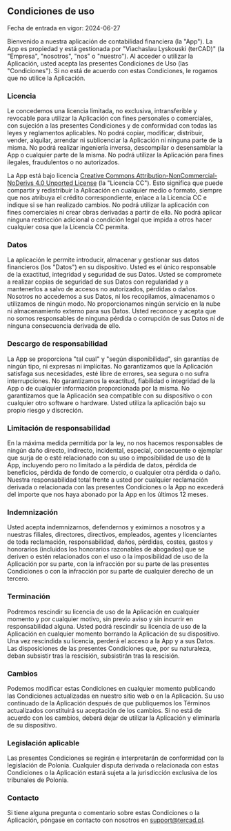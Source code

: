 ## Condiciones de uso

Fecha de entrada en vigor: 2024-06-27

Bienvenido a nuestra aplicación de contabilidad financiera (la "App"). La App es propiedad y está gestionada por 
"Viachaslau Lyskouski (terCAD)" (la "Empresa", "nosotros", "nos" o "nuestro"). Al acceder o utilizar la Aplicación, 
usted acepta las presentes Condiciones de Uso (las "Condiciones"). Si no está de acuerdo con estas Condiciones, le 
rogamos que no utilice la Aplicación.

### Licencia

Le concedemos una licencia limitada, no exclusiva, intransferible y revocable para utilizar la Aplicación con fines 
personales o comerciales, con sujeción a las presentes Condiciones y de conformidad con todas las leyes y reglamentos 
aplicables. No podrá copiar, modificar, distribuir, vender, alquilar, arrendar ni sublicenciar la Aplicación ni ninguna 
parte de la misma. No podrá realizar ingeniería inversa, descompilar o desensamblar la App o cualquier parte de la misma. 
No podrá utilizar la Aplicación para fines ilegales, fraudulentos o no autorizados.

La App está bajo licencia 
[Creative Commons Attribution-NonCommercial-NoDerivs 4.0 Unported License](https://creativecommons.org/licenses/by-nc-nd/4.0/deed.en) 
(la "Licencia CC"). Esto significa que puede compartir y redistribuir la Aplicación en cualquier medio o formato, 
siempre que nos atribuya el crédito correspondiente, enlace a la Licencia CC e indique si se han realizado cambios. 
No podrá utilizar la aplicación con fines comerciales ni crear obras derivadas a partir de ella. No podrá aplicar 
ninguna restricción adicional o condición legal que impida a otros hacer cualquier cosa que la Licencia CC permita.

### Datos

La aplicación le permite introducir, almacenar y gestionar sus datos financieros (los "Datos") en su dispositivo. 
Usted es el único responsable de la exactitud, integridad y seguridad de sus Datos. Usted se compromete a realizar 
copias de seguridad de sus Datos con regularidad y a mantenerlos a salvo de accesos no autorizados, pérdidas o daños. 
Nosotros no accedemos a sus Datos, ni los recopilamos, almacenamos o utilizamos de ningún modo. No proporcionamos ningún 
servicio en la nube ni almacenamiento externo para sus Datos. Usted reconoce y acepta que no somos responsables de 
ninguna pérdida o corrupción de sus Datos ni de ninguna consecuencia derivada de ello.

### Descargo de responsabilidad

La App se proporciona "tal cual" y "según disponibilidad", sin garantías de ningún tipo, ni expresas ni implícitas. No 
garantizamos que la Aplicación satisfaga sus necesidades, esté libre de errores, sea segura o no sufra interrupciones. 
No garantizamos la exactitud, fiabilidad o integridad de la App o de cualquier información proporcionada por la misma. 
No garantizamos que la Aplicación sea compatible con su dispositivo o con cualquier otro software o hardware. Usted 
utiliza la aplicación bajo su propio riesgo y discreción.

### Limitación de responsabilidad

En la máxima medida permitida por la ley, no nos hacemos responsables de ningún daño directo, indirecto, incidental, 
especial, consecuente o ejemplar que surja de o esté relacionado con su uso o imposibilidad de uso de la App, incluyendo 
pero no limitado a la pérdida de datos, pérdida de beneficios, pérdida de fondo de comercio, o cualquier otra pérdida o 
daño. Nuestra responsabilidad total frente a usted por cualquier reclamación derivada o relacionada con las presentes 
Condiciones o la App no excederá del importe que nos haya abonado por la App en los últimos 12 meses.

### Indemnización

Usted acepta indemnizarnos, defendernos y eximirnos a nosotros y a nuestras filiales, directores, directivos, empleados, 
agentes y licenciantes de toda reclamación, responsabilidad, daños, pérdidas, costes, gastos y honorarios (incluidos los 
honorarios razonables de abogados) que se deriven o estén relacionados con el uso o la imposibilidad de uso de la 
Aplicación por su parte, con la infracción por su parte de las presentes Condiciones o con la infracción por su parte 
de cualquier derecho de un tercero.

### Terminación

Podremos rescindir su licencia de uso de la Aplicación en cualquier momento y por cualquier motivo, sin previo aviso y 
sin incurrir en responsabilidad alguna. Usted podrá rescindir su licencia de uso de la Aplicación en cualquier momento 
borrando la Aplicación de su dispositivo. Una vez rescindida su licencia, perderá el acceso a la App y a sus Datos. 
Las disposiciones de las presentes Condiciones que, por su naturaleza, deban subsistir tras la rescisión, subsistirán 
tras la rescisión.

### Cambios

Podemos modificar estas Condiciones en cualquier momento publicando las Condiciones actualizadas en nuestro sitio web o 
en la Aplicación. Su uso continuado de la Aplicación después de que publiquemos los Términos actualizados constituirá 
su aceptación de los cambios. Si no está de acuerdo con los cambios, deberá dejar de utilizar la Aplicación y 
eliminarla de su dispositivo.

### Legislación aplicable

Las presentes Condiciones se regirán e interpretarán de conformidad con la legislación de Polonia. Cualquier disputa 
derivada o relacionada con estas Condiciones o la Aplicación estará sujeta a la jurisdicción exclusiva de los 
tribunales de Polonia.

### Contacto

Si tiene alguna pregunta o comentario sobre estas Condiciones o la Aplicación, póngase en contacto con nosotros en 
support@tercad.pl. 
